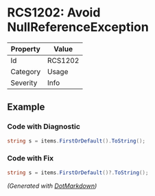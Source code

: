 # RCS1202: Avoid NullReferenceException

| Property | Value   |
| -------- | ------- |
| Id       | RCS1202 |
| Category | Usage   |
| Severity | Info    |

## Example

### Code with Diagnostic

```csharp
string s = items.FirstOrDefault().ToString();
```

### Code with Fix

```csharp
string s = items.FirstOrDefault()?.ToString();
```


*\(Generated with [DotMarkdown](http://github.com/JosefPihrt/DotMarkdown)\)*
